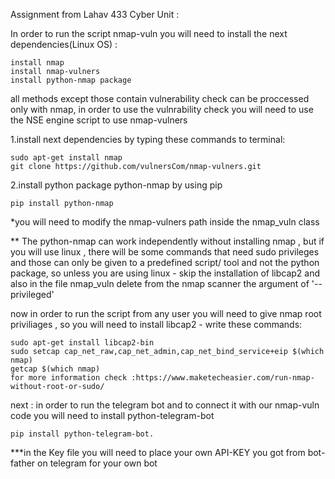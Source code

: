 Assignment from Lahav 433 Cyber Unit :

In order to run the script nmap-vuln you will need to install the next dependencies(Linux OS) :

    install nmap
    install nmap-vulners
    install python-nmap package

all methods except those contain vulnerability check can be proccessed only with nmap,
in order to use the vulnrability check you will need to use the NSE engine script to use nmap-vulners



1.install next dependencies by typing these commands to terminal:

    sudo apt-get install nmap
    git clone https://github.com/vulnersCom/nmap-vulners.git
    
2.install python package python-nmap by using pip

    pip install python-nmap

*you will need to modify the nmap-vulners path inside the nmap_vuln class

** The python-nmap can work independently without installing nmap , but if you will use linux , there will be some commands
that need sudo privileges and those can only be given to a predefined script/ tool and not the python package, so unless you are using linux - skip the installation of libcap2 and also in the file nmap_vuln delete from the nmap scanner the argument of '--privileged' 

now in order to run the script from any user you will need to give nmap root priviliages , so you will need 
to install libcap2 - write these commands:

    sudo apt-get install libcap2-bin
    sudo setcap cap_net_raw,cap_net_admin,cap_net_bind_service+eip $(which nmap)
    getcap $(which nmap)
    for more information check :https://www.maketecheasier.com/run-nmap-without-root-or-sudo/

next : in order to run the telegram bot and to connect it with our nmap-vuln code you will need to install
python-telegram-bot

    pip install python-telegram-bot.
    
***in the Key file you will need to place your own API-KEY you got from bot-father on telegram for your own bot
    
